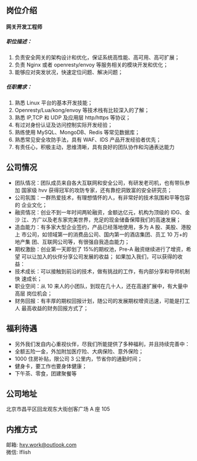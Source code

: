 ## 岗位介绍
#### 网关开发工程师
##### 职位描述：
1. 负责安全网关的架构设计和优化，保证系统高性能、高可用、高可扩展；
2. 负责 Nginx 或者 openresty/envoy 等服务相关的模块开发和优化；
3. 能够应对突发状况，快速定位问题、解决问题；
##### 任职需求：
1. 熟悉 Linux 平台的基本开发技能；
2. Openresty/Lua/kong/envoy 等技术栈有比较深入的了解；
3. 熟悉 IP,TCP 和 UDP 及应用层 http/https 等协议；
4. 有过对身份认证及访问控制实际开发经验；
5. 熟练使用 MySQL、MongoDB、Redis 等常见数据库；
6. 熟悉常见安全攻防手法，具有 WAF、IDS 产品开发经验者优先；
7. 有责任心，积极主动，思维清晰，具有良好的团队协作和沟通表达能力  

## 公司情况
- 团队情况：团队成员来自各大互联网和安全公司，有研发老司机，也有带队参加
  国家级 hvv 获得冠军的攻防专家，还有靠挖洞致富的安全研究员；
- 公司氛围：一群热爱技术，有理想情怀的人，有非常好的技术氛围和平等包容的
  企业文化；
- 融资情况：创业不到一年时间两轮融资，金额达亿元，机构为顶级的 IDG、金沙
  江、方广以及老东家完美世界，充足的现金储备保障我们的高速发展；
- 造血能力：有多家大型企业签约，产品已经落地使用，多为 A 股、美股、港股上
  市公司，如领域第一的消费品公司、国内第一的酒店集团、员工 10 万+的地产集
  团、互联网公司等，有很强自我造血能力；
- 期权激励：创业第一天即划了 15%的期权池，Pre-A 融资继续进行了增资，希望
  可以让加入的伙伴分享公司发展的收益；
  如果加入我们，可以获得的收益：
- 技术成长：可以接触到前沿的技术，做有挑战的工作，有内部分享和导师机制快
  速成长；
- 职业空间：从 10 来人的小团队，到现在几十人，还在高速扩展中，有大量中高层
  岗位机会；
- 财务回报：有丰厚的期权回报计划，随公司的发展期权增资迅速，可能是打工人
  最高收益的财务回报方式了；

## 福利待遇
- 另外我们发自内心重视伙伴，尽我们所能提供了多种福利，并且持续完善中：
- 全额五险一金，外加附加医疗险、大病保险、意外保险；
- 1000 住房补贴，限公司 3 公里内，节省你的通勤时间；
- 健身卡，要工作也要身体健康；
- 下午茶、零食，团建聚餐等  

## 公司地址
北京市昌平区回龙观东大街创客广场 A 座 105

## 内推方式
邮箱: hxy.work@outlook.com   
微信: lflish
